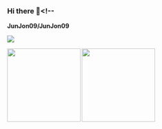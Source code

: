 ### Hi there 👋<!--
**JunJon09/JunJon09** 

![](https://github-profile-summary-cards.vercel.app/api/cards/profile-details?username=JunJon09&theme=dracula)

<p>
<a href="https://github.com/miwashutaro0611">
  <img align="left" height="170px" src="https://github-readme-stats.vercel.app/api?username=JunJon09&count_private=true&show_icons=true&theme=dracula" />
</a>
<a href="https://github.com/miwashutaro0611">
  <img align="left" height="170px" src="https://github-readme-stats.vercel.app/api/top-langs/?username=JunJon09&layout=compact&theme=dracula" />
</a>
</p>
